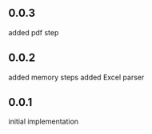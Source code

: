 ## 0.0.3
added pdf step

## 0.0.2
added memory steps
added Excel parser

## 0.0.1
initial implementation

